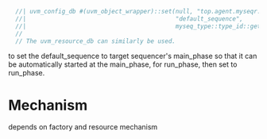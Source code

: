 ```systemverilog
  //| uvm_config_db #(uvm_object_wrapper)::set(null, "top.agent.myseqr.main_phase",
  //|                                          "default_sequence",
  //|                                          myseq_type::type_id::get());
  //
  // The uvm_resource_db can similarly be used.
```
to set the default_sequence to target sequencer's main_phase so that it can be automatically started at the main_phase, for run_phase, then set to run_phase.

# Mechanism
depends on factory and resource mechanism